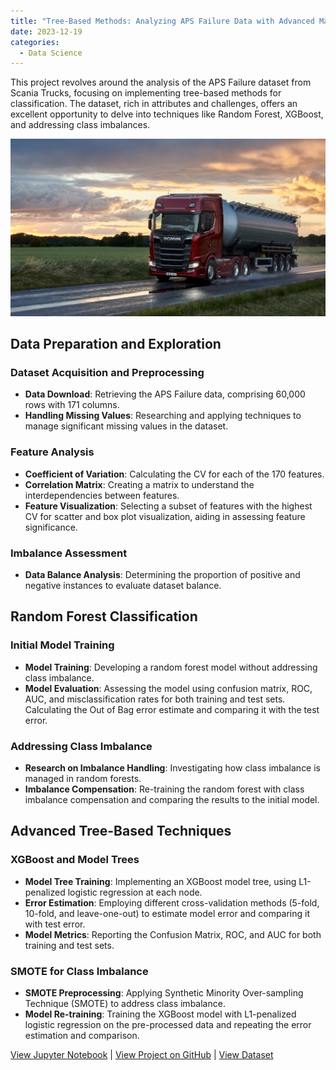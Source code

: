 ```yaml
---
title: "Tree-Based Methods: Analyzing APS Failure Data with Advanced Machine Learning Techniques"
date: 2023-12-19
categories:
  - Data Science
---
```


This project revolves around the analysis of the APS Failure dataset from Scania Trucks, focusing on implementing tree-based methods for classification. The dataset, rich in attributes and challenges, offers an excellent opportunity to delve into techniques like Random Forest, XGBoost, and addressing class imbalances.


![Alt text for image](/assets/images/scania-trucks.jpeg)

<!--more-->

## Data Preparation and Exploration
### Dataset Acquisition and Preprocessing
- **Data Download**: Retrieving the APS Failure data, comprising 60,000 rows with 171 columns.
- **Handling Missing Values**: Researching and applying techniques to manage significant missing values in the dataset.

### Feature Analysis
- **Coefficient of Variation**: Calculating the CV for each of the 170 features.
- **Correlation Matrix**: Creating a matrix to understand the interdependencies between features.
- **Feature Visualization**: Selecting a subset of features with the highest CV for scatter and box plot visualization, aiding in assessing feature significance.

### Imbalance Assessment
- **Data Balance Analysis**: Determining the proportion of positive and negative instances to evaluate dataset balance.

## Random Forest Classification
### Initial Model Training
- **Model Training**: Developing a random forest model without addressing class imbalance.
- **Model Evaluation**: Assessing the model using confusion matrix, ROC, AUC, and misclassification rates for both training and test sets. Calculating the Out of Bag error estimate and comparing it with the test error.

### Addressing Class Imbalance
- **Research on Imbalance Handling**: Investigating how class imbalance is managed in random forests.
- **Imbalance Compensation**: Re-training the random forest with class imbalance compensation and comparing the results to the initial model.

## Advanced Tree-Based Techniques
### XGBoost and Model Trees
- **Model Tree Training**: Implementing an XGBoost model tree, using L1-penalized logistic regression at each node. 
- **Error Estimation**: Employing different cross-validation methods (5-fold, 10-fold, and leave-one-out) to estimate model error and comparing it with test error.
- **Model Metrics**: Reporting the Confusion Matrix, ROC, and AUC for both training and test sets.

### SMOTE for Class Imbalance
- **SMOTE Preprocessing**: Applying Synthetic Minority Over-sampling Technique (SMOTE) to address class imbalance.
- **Model Re-training**: Training the XGBoost model with L1-penalized logistic regression on the pre-processed data and repeating the error estimation and comparison.

[View Jupyter Notebook](https://nbviewer.org/github/Payapulli/Payapulli.github.io/blob/main/jupyter-notebooks/aps-random-forest.ipynb) | 
[View Project on GitHub](https://github.com/DSCI-552/homework-6-Payapulli) |
[View Dataset](https://archive.ics.uci.edu/ml/datasets/APS+Failure+at+Scania+Trucks)